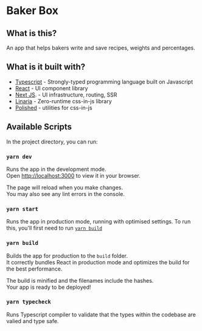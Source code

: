 # Baker Box

## What is this?

An app that helps bakers write and save recipes, weights and percentages.

## What is it built with?

- [Typescript](https://www.typescriptlang.org/) - Strongly-typed programming language built on Javascript
- [React](https://reactjs.org/) - UI component library
- [Next JS](https://nextjs.org/). - UI infrastructure, routing, SSR
- [Linaria](https://github.com/callstack/linaria) - Zero-runtime css-in-js library
- [Polished](https://polished.js.org/) - utilities for css-in-js


## Available Scripts

In the project directory, you can run:

### `yarn dev`

Runs the app in the development mode.\
Open [http://localhost:3000](http://localhost:3000) to view it in your browser.

The page will reload when you make changes.\
You may also see any lint errors in the console.

### `yarn start`

Runs the app in production mode, running with optimised settings.
To run this, you'll first need to run [`yarn build`](#yarn-build)

### `yarn build`

Builds the app for production to the `build` folder.\
It correctly bundles React in production mode and optimizes the build for the best performance.

The build is minified and the filenames include the hashes.\
Your app is ready to be deployed!

### `yarn typecheck`

Runs Typescript compiler to validate that the types within the codebase are valied and type safe.
